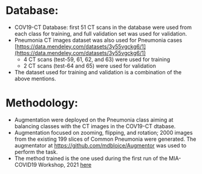 # Database:
* COV19-CT Database: first 51 CT scans in the database were used from each class for training, and full validation set was used for validation.
* Pneumonia CT images dataset was also used for Pneumonia cases [https://data.mendeley.com/datasets/3y55vgckg6/1](https://data.mendeley.com/datasets/3y55vgckg6/1) <br/>
  - 4 CT scans (test-59, 61, 62, and 63) were used for training  <br/>
  - 2 CT scans (test-64 and 65) were used for validation  <br/>
* The dataset used for training and validation is a combination of the above mentions.


# Methodology:
*	Augmentation were deployed on the Pneumonia class aiming at balancing classes with the CT images in the COV19-CT dtabase. 
* Augmentation focused on zooming, flipping, and rotation; 2000 images from the existing 199 slices of Common Pneumonia were generated. The augmentator at https://github.com/mdbloice/Augmentor was used to perform the task.
* The method trained is the one used during the first run of the MIA-COVID19 Workshop, 2021 [here](https://github.com/IDU-CVLab/COV19D)
